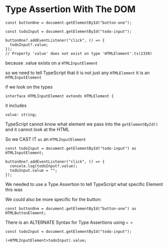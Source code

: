 # Type Assertion With The DOM

```
const buttonOne = document.getElementById("button-one");

const todoInput = document.getElementById("todo-input");

buttonOne?.addEventListener("click", () => {
  todoInput?.value;
});
// Property 'value' does not exist on type 'HTMLElement'.ts(2339)
```

because .value exists on a `HTMLInputElement`

so we need to tell TypeScript that it is not just any `HTMLElement` it is an `HTMLInputElement`

if we look on the types

`interface HTMLInputElement extends HTMLElement {`

it includes

`value: string;`

TypeScript cannot know what element we pass into the `getElementById()` and it cannot look at the HTML

So we CAST IT `as` an `HTMLInputElement`

`const todoInput = document.getElementById("todo-input") as HTMLInputElement;`

```
buttonOne?.addEventListener("click", () => {
  console.log(todoInput?.value);
  todoInput.value = "";
});
```

We needed to use a Type Assertion to tell TypeScript what specific Element this was

We could also be more specific for the button:

`const buttonOne = document.getElementById("button-one") as HTMLButtonElement;`

There is an ALTERNATE Syntax for Type Assertions using `< >`

`const todoInput = document.getElementById("todo-input");`

`(<HTMLInputElement>todoInput).value;`
